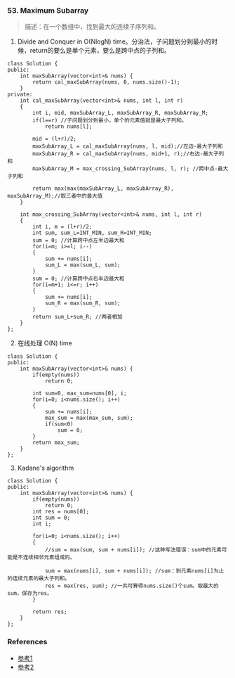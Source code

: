 
### 53. Maximum Subarray
>描述：在一个数组中，找到最大的连续子序列和。

1. Divide and Conquer in O(NlogN) time。分治法，子问题划分到最小的时候，return的要么是单个元素，要么是跨中点的子列和。
```
class Solution {
public:
    int maxSubArray(vector<int>& nums) {
        return cal_maxSubArray(nums, 0, nums.size()-1);
    }
private:
    int cal_maxSubArray(vector<int>& nums, int l, int r)
    {
        int i, mid, maxSubArray_L, maxSubArray_R, maxSubArray_M;
        if(l==r) //子问题划分到最小，单个的元素值就是最大子列和。
            return nums[l];
        
        mid = (l+r)/2;
        maxSubArray_L = cal_maxSubArray(nums, l, mid);//左边-最大子列和
        maxSubArray_R = cal_maxSubArray(nums, mid+1, r);//右边-最大子列和
        maxSubArray_M = max_crossing_SubArray(nums, l, r); //跨中点-最大子列和
        
        return max(max(maxSubArray_L, maxSubArray_R), maxSubArray_M);//取三者中的最大值
    }
    
    int max_crossing_SubArray(vector<int>& nums, int l, int r)
    {
        int i, m = (l+r)/2;
        int sum, sum_L=INT_MIN, sum_R=INT_MIN;
        sum = 0; //计算跨中点左半边最大和
        for(i=m; i>=l; i--)
        {
            sum += nums[i];
            sum_L = max(sum_L, sum);
        }
        sum = 0; //计算跨中点右半边最大和
        for(i=m+1; i<=r; i++)
        {
            sum += nums[i];
            sum_R = max(sum_R, sum);
        }
        return sum_L+sum_R; //两者相加
    }
};
```
2. 在线处理 O(N) time
```
class Solution {
public:
    int maxSubArray(vector<int>& nums) {
        if(empty(nums))
            return 0;
        
        int sum=0, max_sum=nums[0], i;
        for(i=0; i<nums.size(); i++)
        {
            sum += nums[i];
            max_sum = max(max_sum, sum);
            if(sum<0)
                sum = 0;
        }
        return max_sum;
    }
};
```
3. Kadane's algorithm
```
class Solution {
public:
    int maxSubArray(vector<int>& nums) {
        if(empty(nums))
            return 0;
        int res = nums[0];
        int sum = 0;
        int i;
        
        for(i=0; i<nums.size(); i++)     
        {
            //sum = max(sum, sum + nums[i]); //这种写法错误：sum中的元素可能是不连续相邻元素组成的。
            
            sum = max(nums[i], sum + nums[i]); //sum：到元素nums[i]为止的连续元素的最大子列和。
            res = max(res, sum); //一共可算得nums.size()个sum。取最大的sum，保存为res。
        }
        
        return res;
    }
};
```


### References
- [参考1](https://www.geeksforgeeks.org/maximum-subarray-sum-using-divide-and-conquer-algorithm/)
- [参考2](https://blog.csdn.net/qq_41899620/article/details/89704535)